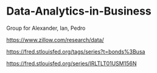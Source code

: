 # Data-Analytics-in-Business
Group for Alexander, Ian, Pedro




https://www.zillow.com/research/data/

https://fred.stlouisfed.org/tags/series?t=bonds%3Busa

https://fred.stlouisfed.org/series/IRLTLT01USM156N

